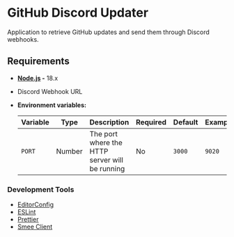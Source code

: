 # GitHub Discord Updater

Application to retrieve GitHub updates and send them through Discord webhooks.

## Requirements

- **[Node.js](https://nodejs.org/en/) -** 18.x
- Discord Webhook URL
- **Environment variables:**

    | Variable        | Type   | Description                                                        | Required | Default | Example           |
    | --------------- | ------ | ------------------------------------------------------------------ | -------- | ------- | ----------------- |
    | `PORT`          | Number | The port where the HTTP server will be running                     | No       | `3000`  | `9020`            |

### Development Tools

- [EditorConfig](https://editorconfig.org/)
- [ESLint](https://eslint.org/)
- [Prettier](https://prettier.io/)
- [Smee Client](https://smee.io/)
